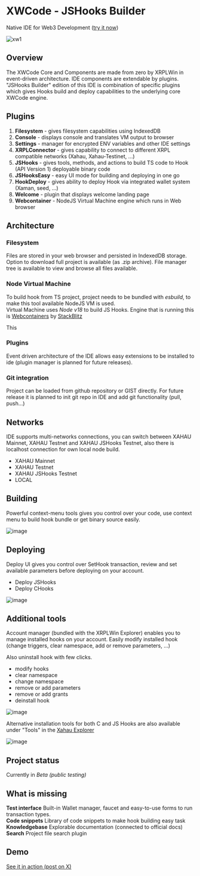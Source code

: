 # XWCode - JSHooks Builder
Native IDE for Web3 Development ([try it now](https://xahau.xrplwin.com/code/jshooks))

![xw1](https://github.com/user-attachments/assets/d5398cc4-5bbc-4125-a214-146165fd2bf7)

## Overview
The XWCode Core and Components are made from zero by XRPLWin in event-driven architecture. IDE components are extendable by plugins. "JSHooks Builder"
edition of this IDE is combination of specific plugins which gives Hooks build and deploy capabilities to the underlying core XWCode engine.

## Plugins
1. **Filesystem** - gives filesystem capabilities using IndexedDB
2. **Console** - displays console and translates VM output to browser
3. **Settings** - manager for encrypted ENV variables and other IDE settings
4. **XRPLConnector** - gives capability to connect to different XRPL compatible networks (Xahau, Xahau-Testinet, ...)
5. **JSHooks** - gives tools, methods, and actions to build TS code to Hook (API Version 1) deployable binary code
6. **JSHooksEasy** - easy UI mode for building and deploying in one go
7. **HookDeploy** - gives ability to deploy Hook via integrated wallet system (Xaman, seed, ...)
8. **Welcome** - plugin that displays welcome landing page
9. **Webcontainer** - NodeJS Virtual Machine engine which runs in Web browser

## Architecture
### Filesystem
Files are stored in your web browser and persisted in IndexedDB storage. Option to download full project is available (as .zip archive).
File manager tree is available to view and browse all files available.

### Node Virtual Machine
To build hook from TS project, project needs to be bundled with *esbuild*, to make this tool available NodeJS VM is used.  
Virtual Machine uses *Node v18* to build JS Hooks. Engine that is running this is [Webcontainers](https://webcontainers.io/) by [StackBlitz](https://stackblitz.com/)

This 

### Plugins
Event driven architecture of the IDE allows easy extensions to be installed to ide (plugin manager is planned for future releases).

### Git integration
Project can be loaded from github repository or GIST directly. For future release it is planned to init git repo in IDE and add git functionality (pull, push...)

### 

## Networks
IDE supports multi-networks connections, you can switch between XAHAU Mainnet, XAHAU Testnet and XAHAU JSHooks Testnet, also there is localhost connection for own local node build.
- XAHAU Mainnet
- XAHAU Testnet
- XAHAU JSHooks Testnet
- LOCAL

## Building
Powerful context-menu tools gives you control over your code, use context menu to build hook bundle or get binary source easily.

![image](https://github.com/user-attachments/assets/dee899bd-dec0-47a7-a525-2b169833c995)

## Deploying
Deploy UI gives you control over SetHook transaction, review and set available parameters before deploying on your account. 
- Deploy JSHooks
- Deploy CHooks

![image](https://github.com/user-attachments/assets/9b40f22f-2a43-4a27-bc3f-6594a33f41af)

## Additional tools
Account manager (bundled with the XRPLWin Explorer) enables you to manage installed hooks on your account.
Easily modify installed hook (change triggers, clear namespace, add or remove parameters, ...)

Also uninstall hook with few clicks.

- modify hooks
- clear namespace
- change namespace
- remove or add parameters
- remove or add grants
- deinstall hook

![image](https://github.com/user-attachments/assets/97acb6d7-5599-4dc2-89c5-2fa30d7e8ed2)

Alternative installation tools for both C and JS Hooks are also available under "Tools" in the [Xahau Explorer](https://xahau.xrplwin.com/tools)

![image](https://github.com/user-attachments/assets/1cdc20e5-86d8-4578-b500-531e571f90e9)

## Project status
Currently in *Beta (public testing)*

## What is missing
**Test interface** Built-in Wallet manager, faucet and easy-to-use forms to run transaction types.  
**Code snippets** Library of code snippets to make hook building easy task  
**Knowledgebase** Explorable documentation (connected to official docs)  
**Search** Project file search plugin

## Demo

[See it in action (post on X)](https://x.com/XRPLWin/status/1884394295748149284)


